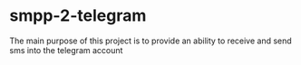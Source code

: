 # smpp-2-telegram
The main purpose of this project is to provide an ability to receive and send sms into the telegram account
